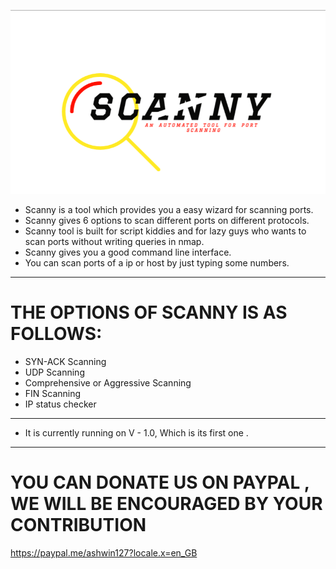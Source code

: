 ![alt text](https://github.com/ASKtheARM/Scanny/blob/master/misc/Screenshot%20(461).png)







 * Scanny is a tool which provides you a easy wizard for scanning ports.
 * Scanny gives 6 options to scan different ports on different protocols.
 * Scanny tool is built for script kiddies and for lazy guys who wants to scan ports without writing queries in nmap.
 * Scanny gives you a good command line interface.
 * You can scan ports of a ip or host by just typing some numbers.
  
 ---------------------------------------------------------------------------------------------------------------------------------------
 
 # THE OPTIONS OF SCANNY IS AS FOLLOWS:
 
 * SYN-ACK Scanning
 * UDP Scanning
 * Comprehensive or Aggressive Scanning
 * FIN Scanning
 * IP status checker
 
 ---------------------------------------------------------------------------------------------------------------------------------------
 
 * It is currently running on V - 1.0, Which is its first one .
 --------------------------------------------------------------------------------------------------------------------------------------
 
 # YOU CAN DONATE US ON PAYPAL , WE WILL BE ENCOURAGED BY YOUR CONTRIBUTION
 https://paypal.me/ashwin127?locale.x=en_GB

